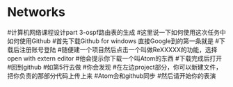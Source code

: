 # Networks
#计算机网络课程设计part 3-ospf路由表的生成 
#这里说一下如何使用这次任务中如何使用Github 
#首先下载Github for windows 直接Google到的第一条就是 
#下载后注册账号登陆 
#随便建一个项目然后点击一个叫做ReXXXXX的功能，选择open with extern editor 
#他会提示你下载一个叫Atom的东西
#下载完成后打开
#回到github #如第5行去做 #你会发现 #在左边project部分，你可以新建文件，把你负责的那部分代码上传上来 #Atom会和github同步 #然后请开始你的表演
